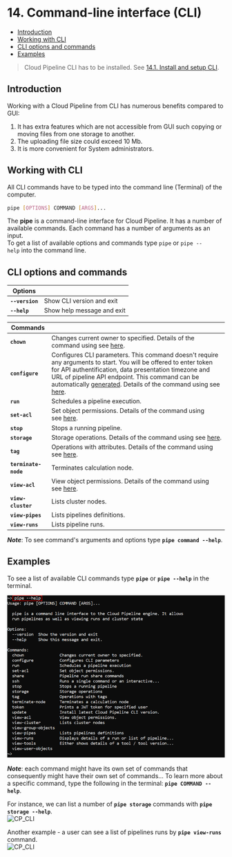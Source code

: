 # 14. Command-line interface (CLI)

- [Introduction](#introduction)
- [Working with CLI](#working-with-cli)
- [CLI options and commands](#cli-options-and-commands)
- [Examples](#examples)

> Cloud Pipeline CLI has to be installed. See [14.1. Install and setup CLI](14.1._Install_and_setup_CLI.md).

## Introduction

Working with a Cloud Pipeline from CLI has numerous benefits compared to GUI:

1. It has extra features which are not accessible from GUI such copying or moving files from one storage to another.
2. The uploading file size could exceed 10 Mb.
3. It is more convenient for System administrators.

## Working with CLI

All CLI commands have to be typed into the command line (Terminal) of the computer.

``` bash
pipe [OPTIONS] COMMAND [ARGS]...
```

The **pipe** is a command-line interface for Cloud Pipeline. It has a number of available commands. Each command has a number of arguments as an input.  
To get a list of available options and commands type `pipe` or `pipe --help` into the command line.

## CLI options and commands

| Options |  |
|---|---|
| **`--version`** | Show CLI version and exit |
| **`--help`** | Show help message and exit |

| Commands |  |
|---|---|
| **`chown`** | Changes current owner to specified. Details of the command using see [here](14.4._View_and_manage_Permissions_via_CLI.md#change-owner-property). |
| **`configure`** | Configures CLI parameters. This command doesn't require any arguments to start. You will be offered to enter token for API authentification, data presentation timezone and URL of pipeline API endpoint. This command can be automatically [generated](../12_Manage_Settings/12._Manage_Settings.md#cli-tab). Details of the command using see [here](14.1._Install_and_setup_CLI.md). |
| **`run`** | Schedules a pipeline execution. |
| **`set-acl`** | Set object permissions. Details of the command using see [here](14.4._View_and_manage_Permissions_via_CLI.md#manage-permissions). |
| **`stop`** | Stops a running pipeline. |
| **`storage`** | Storage operations. Details of the command using see [here](14.3._Manage_Storage_via_CLI.md). |
| **`tag`** | Operations with attributes. Details of the command using see [here](14.2._View_and_manage_Attributes_via_CLI.md). |
| **`terminate-node`** | Terminates calculation node. |
| **`view-acl`** | View object permissions. Details of the command using see [here](14.4._View_and_manage_Permissions_via_CLI.md#view-permissions). |
| **`view-cluster`** | Lists cluster nodes. |
| **`view-pipes`** | Lists pipelines definitions. |
| **`view-runs`** | Lists pipeline runs. |

**_Note_**: To see command's arguments and options type **`pipe command --help`**.

## Examples

To see a list of available CLI commands type **`pipe`** or **`pipe --help`** in the terminal.

![CP_CLI](attachments/CLI_1.png)

**_Note_**: each command might have its own set of commands that consequently might have their own set of commands... To learn more about a specific command, type the following in the terminal: **`pipe COMMAND --help`**.

For instance, we can list a number of **`pipe storage`** commands with **`pipe storage --help`**.  
![CP_CLI](attachments/CLI_2.png)

Another example - a user can see a list of pipelines runs by **`pipe view-runs`** command.  
![CP_CLI](attachments/CLI_3.png)
